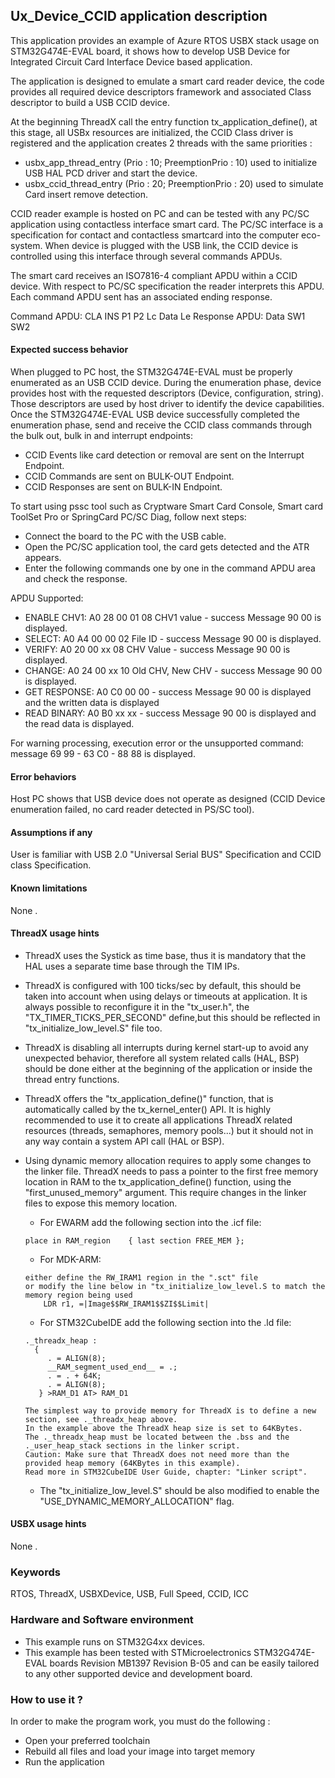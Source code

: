 ## <b>Ux_Device_CCID application description</b>

This application provides an example of Azure RTOS USBX stack usage on STM32G474E-EVAL board,
it shows how to develop USB Device for Integrated Circuit Card Interface Device based application.

The application is designed to emulate a smart card reader device, the code provides all required device descriptors framework
and associated Class descriptor to build a USB CCID device.

At the beginning ThreadX call the entry function tx_application_define(), at this stage, all USBx resources
are initialized, the CCID Class driver is registered and the application creates 2 threads with the same priorities :

  - usbx_app_thread_entry (Prio : 10; PreemptionPrio : 10) used to initialize USB HAL PCD driver and start the device.
  - usbx_ccid_thread_entry (Prio : 20; PreemptionPrio : 20) used to simulate Card insert remove detection.

CCID reader example is hosted on PC and can be tested with any PC/SC application using contactless interface smart card.
The PC/SC interface is a specification for contact and contactless smartcard into the computer eco-system.
When device is plugged with the USB link, the CCID device is controlled using this interface through several commands APDUs.

The smart card receives an ISO7816-4 compliant APDU within a CCID device.
With respect to PC/SC specification the reader interprets this APDU.
Each command APDU sent has an associated ending response.

Command APDU: CLA INS P1 P2 Lc Data Le
Response APDU: Data SW1 SW2

#### <b>Expected success behavior</b>

When plugged to PC host, the STM32G474E-EVAL must be properly enumerated as an USB CCID device.
During the enumeration phase, device provides host with the requested descriptors (Device, configuration, string).
Those descriptors are used by host driver to identify the device capabilities.
Once the STM32G474E-EVAL USB device successfully completed the enumeration phase,
send and receive the CCID class commands through the bulk out, bulk in and interrupt endpoints:
- CCID Events like card detection or removal are sent on the Interrupt Endpoint.
- CCID Commands are sent on BULK-OUT Endpoint.
- CCID Responses are sent on BULK-IN Endpoint.

To start using pssc tool such as Cryptware Smart Card Console, Smart card ToolSet Pro or SpringCard PC/SC Diag,
follow next steps:
- Connect the board to the PC with the USB cable.
- Open the PC/SC application tool, the card gets detected and the ATR appears.
- Enter the following commands one by one in the command APDU area and check the response.

APDU Supported:
- ENABLE CHV1:  A0 28 00 01 08 CHV1 value       - success Message 90 00 is displayed.
- SELECT:       A0 A4 00 00 02 File ID          - success Message 90 00 is displayed.
- VERIFY:       A0 20 00 xx 08 CHV Value        - success Message 90 00 is displayed.
- CHANGE:       A0 24 00 xx 10 Old CHV, New CHV - success Message 90 00 is displayed.
- GET RESPONSE: A0 C0 00 00                     - success Message 90 00 is displayed and the written data is displayed
- READ BINARY:  A0 B0 xx xx                     - success Message 90 00 is displayed and the read data is displayed.

For warning processing, execution error or the unsupported command: message 69 99 - 63 C0 - 88 88 is displayed.

#### <b>Error behaviors</b>

Host PC shows that USB device does not operate as designed (CCID Device enumeration failed, no card reader detected in PS/SC tool).

#### <b>Assumptions if any</b>

User is familiar with USB 2.0 "Universal Serial BUS" Specification and CCID class Specification.

#### <b>Known limitations</b>

None .

#### <b>ThreadX usage hints</b>

 - ThreadX uses the Systick as time base, thus it is mandatory that the HAL uses a separate time base through the TIM IPs.
 - ThreadX is configured with 100 ticks/sec by default, this should be taken into account when using delays or timeouts at application. It is always possible to reconfigure it in the "tx_user.h", the "TX_TIMER_TICKS_PER_SECOND" define,but this should be reflected in "tx_initialize_low_level.S" file too.
 - ThreadX is disabling all interrupts during kernel start-up to avoid any unexpected behavior, therefore all system related calls (HAL, BSP) should be done either at the beginning of the application or inside the thread entry functions.
 - ThreadX offers the "tx_application_define()" function, that is automatically called by the tx_kernel_enter() API.
   It is highly recommended to use it to create all applications ThreadX related resources (threads, semaphores, memory pools...)  but it should not in any way contain a system API call (HAL or BSP).
 - Using dynamic memory allocation requires to apply some changes to the linker file.
   ThreadX needs to pass a pointer to the first free memory location in RAM to the tx_application_define() function,
   using the "first_unused_memory" argument.
   This require changes in the linker files to expose this memory location.
    + For EWARM add the following section into the .icf file:
     ```
     place in RAM_region    { last section FREE_MEM };
     ```
    + For MDK-ARM:
    ```
    either define the RW_IRAM1 region in the ".sct" file
    or modify the line below in "tx_initialize_low_level.S to match the memory region being used
        LDR r1, =|Image$$RW_IRAM1$$ZI$$Limit|
    ```
    + For STM32CubeIDE add the following section into the .ld file:
    ```
    ._threadx_heap :
      {
         . = ALIGN(8);
         __RAM_segment_used_end__ = .;
         . = . + 64K;
         . = ALIGN(8);
       } >RAM_D1 AT> RAM_D1
    ```

       The simplest way to provide memory for ThreadX is to define a new section, see ._threadx_heap above.
       In the example above the ThreadX heap size is set to 64KBytes.
       The ._threadx_heap must be located between the .bss and the ._user_heap_stack sections in the linker script.
       Caution: Make sure that ThreadX does not need more than the provided heap memory (64KBytes in this example).
       Read more in STM32CubeIDE User Guide, chapter: "Linker script".

    + The "tx_initialize_low_level.S" should be also modified to enable the "USE_DYNAMIC_MEMORY_ALLOCATION" flag.

#### <b>USBX usage hints</b>

None .

### <b>Keywords</b>

RTOS, ThreadX, USBXDevice, USB, Full Speed, CCID, ICC

### <b>Hardware and Software environment</b>

  - This example runs on STM32G4xx devices.
  - This example has been tested with STMicroelectronics STM32G474E-EVAL boards Revision MB1397 Revision B-05 and can be easily tailored to any other supported device and development board.

### <b>How to use it ?</b>

In order to make the program work, you must do the following :

 - Open your preferred toolchain
 - Rebuild all files and load your image into target memory
 - Run the application